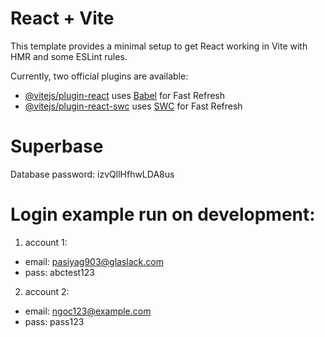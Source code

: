 # React + Vite

This template provides a minimal setup to get React working in Vite with HMR and some ESLint rules.

Currently, two official plugins are available:

- [@vitejs/plugin-react](https://github.com/vitejs/vite-plugin-react/blob/main/packages/plugin-react/README.md) uses [Babel](https://babeljs.io/) for Fast Refresh
- [@vitejs/plugin-react-swc](https://github.com/vitejs/vite-plugin-react-swc) uses [SWC](https://swc.rs/) for Fast Refresh

# Superbase

Database password: izvQllHfhwLDA8us

# Login example run on development:

1. account 1:

- email: pasiyag903@glaslack.com
- pass: abctest123

2. account 2:

- email: ngoc123@example.com
- pass: pass123

